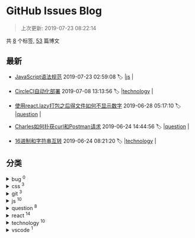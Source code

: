 
# GitHub Issues Blog
    
> 上次更新: 2019-07-23 08:22:14
    
共 [8](https://github.com/xuya227939/blog/labels) 个标签, [53](https://github.com/xuya227939/blog/issues) 篇博文
## 最新 
- [JavaScript语法规范](https://github.com/xuya227939/blog/issues/69) 			 2019-07-23 02:59:08 
 :label: 	|[js](https://github.com/xuya227939/blog/labels/js)	|	

- [CircleCI自动化部署](https://github.com/xuya227939/blog/issues/68) 			 2019-07-08 13:13:56 
 :label: 	|[technology](https://github.com/xuya227939/blog/labels/technology)	|	

- [使用react.lazy打包之后得文件如何不显示数字](https://github.com/xuya227939/blog/issues/67) 			 2019-06-28 05:17:10 
 :label: 	|[question](https://github.com/xuya227939/blog/labels/question)	|	

- [Charles如何扑获curl和Postman请求](https://github.com/xuya227939/blog/issues/66) 			 2019-06-24 14:44:56 
 :label: 	|[question](https://github.com/xuya227939/blog/labels/question)	|	

- [16进制和字符串互转](https://github.com/xuya227939/blog/issues/65) 			 2019-06-24 08:21:20 
 :label: 	|[technology](https://github.com/xuya227939/blog/labels/technology)	|	

## 分类 

<details>
<summary>bug	<sup>0</sup></summary>



</details>

<details>
<summary>css	<sup>3</sup></summary>

- [垂直居中](https://github.com/xuya227939/blog/issues/32) 	 2018-09-27 11:14:57 
- [水平居中](https://github.com/xuya227939/blog/issues/31) 	 2018-09-27 11:14:10 
- [CSS盒模型](https://github.com/xuya227939/blog/issues/21) 	 2018-07-23 07:20:49 


</details>

<details>
<summary>git	<sup>3</sup></summary>

- [git flow工作流程](https://github.com/xuya227939/blog/issues/64) 	 2019-06-18 14:42:54 
- [Git常用命令](https://github.com/xuya227939/blog/issues/36) 	 2018-11-04 09:34:11 
- [github本地配置和全局配置](https://github.com/xuya227939/blog/issues/35) 	 2018-10-25 08:43:53 


</details>

<details>
<summary>js	<sup>10</sup></summary>

- [JavaScript语法规范](https://github.com/xuya227939/blog/issues/69) 	 2019-07-23 02:59:08 
- [js实现deepCopy](https://github.com/xuya227939/blog/issues/46) 	 2019-03-12 02:18:02 
- [精通Js(持续更新)](https://github.com/xuya227939/blog/issues/40) 	 2018-12-21 03:26:56 
- [javascript 运行机制类文章](https://github.com/xuya227939/blog/issues/33) 	 2018-09-29 06:51:02 
- [JS垃圾回收机制](https://github.com/xuya227939/blog/issues/22) 	 2018-07-23 07:30:03 
- [Js实现队列](https://github.com/xuya227939/blog/issues/20) 	 2018-07-19 02:08:43 
- [Js实现出入栈操作](https://github.com/xuya227939/blog/issues/18) 	 2018-07-18 01:22:58 
- [Js实现列表操作](https://github.com/xuya227939/blog/issues/17) 	 2018-07-17 08:54:16 
- [Js实现各种排序](https://github.com/xuya227939/blog/issues/16) 	 2018-07-16 03:23:52 
- [Js实现斐波那契数列](https://github.com/xuya227939/blog/issues/15) 	 2018-07-16 03:05:07 


</details>

<details>
<summary>question	<sup>8</sup></summary>

- [使用react.lazy打包之后得文件如何不显示数字](https://github.com/xuya227939/blog/issues/67) 	 2019-06-28 05:17:10 
- [Charles如何扑获curl和Postman请求](https://github.com/xuya227939/blog/issues/66) 	 2019-06-24 14:44:56 
- [使用Sourcetree 提示需要输入密码(mac)](https://github.com/xuya227939/blog/issues/62) 	 2019-06-10 03:30:47 
- [ERR_SSL_PROTOCOL_ERROR](https://github.com/xuya227939/blog/issues/53) 	 2019-05-12 12:15:52 
- [PhantomJS not found on PATH](https://github.com/xuya227939/blog/issues/51) 	 2019-05-06 08:02:32 
- [阿里云oss如何通过node.js上传图片](https://github.com/xuya227939/blog/issues/49) 	 2019-03-29 03:45:46 
- [Could not execute GraphicsMagick/ImageMagick](https://github.com/xuya227939/blog/issues/14) 	 2018-06-27 01:35:12 
- [Nginx&node.js&express配置https](https://github.com/xuya227939/blog/issues/12) 	 2018-06-25 09:19:07 


</details>

<details>
<summary>react	<sup>14</sup></summary>

- [eslint for react](https://github.com/xuya227939/blog/issues/63) 	 2019-06-13 10:22:14 
- [一款基于react开源的ui库（仅供参考，莫用与生产。）](https://github.com/xuya227939/blog/issues/48) 	 2019-03-26 08:12:24 
- [前端技术架构选型](https://github.com/xuya227939/blog/issues/37) 	 2018-11-20 09:46:12 
- [React原理](https://github.com/xuya227939/blog/issues/26) 	 2018-07-31 06:26:38 
- [Redux原理](https://github.com/xuya227939/blog/issues/25) 	 2018-07-30 03:24:30 
- [React如何进行上传图片](https://github.com/xuya227939/blog/issues/11) 	 2018-06-15 08:16:03 
- [React全家桶建站教程-发布](https://github.com/xuya227939/blog/issues/10) 	 2018-06-08 02:21:42 
- [React全家桶建站教程-Redux&Saga](https://github.com/xuya227939/blog/issues/7) 	 2018-06-08 02:16:34 
- [React全家桶建站教程-Router](https://github.com/xuya227939/blog/issues/6) 	 2018-06-08 02:16:04 
- [React全家桶建站教程-Webpack](https://github.com/xuya227939/blog/issues/5) 	 2018-06-08 01:47:55 
- [React全家桶建站教程-React&Ant](https://github.com/xuya227939/blog/issues/4) 	 2018-06-08 00:57:25 
- [React全家桶建站教程-Nginx](https://github.com/xuya227939/blog/issues/3) 	 2018-06-07 05:41:45 
- [React全家桶建站教程-Express](https://github.com/xuya227939/blog/issues/2) 	 2018-06-07 03:37:22 
- [React全家桶建站教程-必看](https://github.com/xuya227939/blog/issues/1) 	 2018-06-07 02:32:34 


</details>

<details>
<summary>technology	<sup>10</sup></summary>

- [CircleCI自动化部署](https://github.com/xuya227939/blog/issues/68) 	 2019-07-08 13:13:56 
- [16进制和字符串互转](https://github.com/xuya227939/blog/issues/65) 	 2019-06-24 08:21:20 
- [babel6升级7](https://github.com/xuya227939/blog/issues/60) 	 2019-06-05 05:25:00 
- [weex封装dialog源码，支持自定义内容](https://github.com/xuya227939/blog/issues/45) 	 2019-03-09 00:41:04 
- [ant-design表格列拖拽，部分源码](https://github.com/xuya227939/blog/issues/44) 	 2019-01-09 14:50:08 
- [前端如何支持pdf、excel、word在线预览](https://github.com/xuya227939/blog/issues/42) 	 2018-12-27 07:54:14 
- [图片和文件预览组件(部分源码)，可拖动，缩小，放大。](https://github.com/xuya227939/blog/issues/41) 	 2018-12-26 07:05:59 
- [修改滚动条样式](https://github.com/xuya227939/blog/issues/30) 	 2018-09-20 12:02:42 
- [跨域](https://github.com/xuya227939/blog/issues/29) 	 2018-09-17 13:52:56 
- [网站性能优化几个点](https://github.com/xuya227939/blog/issues/27) 	 2018-08-16 02:18:12 


</details>

<details>
<summary>vscode	<sup>1</sup></summary>

- [vscode 自定义配置sublime主题色](https://github.com/xuya227939/blog/issues/52) 	 2019-05-07 02:31:15 


</details>
